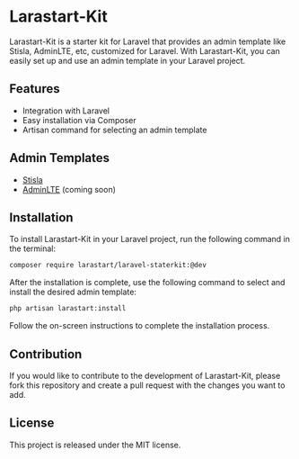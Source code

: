 # Larastart-Kit

Larastart-Kit is a starter kit for Laravel that provides an admin template like Stisla, AdminLTE, etc, customized for Laravel. With Larastart-Kit, you can easily set up and use an admin template in your Laravel project.

## Features
- Integration with Laravel
- Easy installation via Composer
- Artisan command for selecting an admin template

## Admin Templates
- [Stisla](https://github.com/stisla/stisla)
- [AdminLTE](https://github.com/ColorlibHQ/AdminLTE) (coming soon)

## Installation
To install Larastart-Kit in your Laravel project, run the following command in the terminal:

```sh
composer require larastart/laravel-staterkit:@dev
```

After the installation is complete, use the following command to select and install the desired admin template:

```sh
php artisan larastart:install
```

Follow the on-screen instructions to complete the installation process.

## Contribution
If you would like to contribute to the development of Larastart-Kit, please fork this repository and create a pull request with the changes you want to add.

## License
This project is released under the MIT license.


